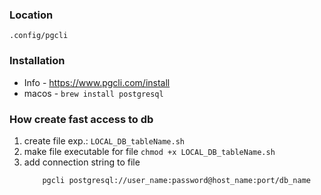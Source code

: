 ### Location
```.config/pgcli```

### Installation
* Info - https://www.pgcli.com/install
* macos - `brew install postgresql`


### How create fast access to db
1. create file exp.: `LOCAL_DB_tableName.sh`
2. make file executable for file `chmod +x LOCAL_DB_tableName.sh`
3. add connection string to file
    ```
        pgcli postgresql://user_name:password@host_name:port/db_name
    ```
